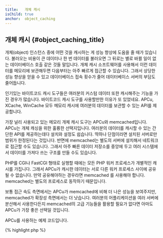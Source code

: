 ```yaml
---
title:   개체 캐시 
isChild: true
anchor:  object_caching
---
```


## 개체 캐시 {#object_caching_title}

개체(object) 인스턴스 중에 어떤 것을 캐시하는 게 성능 향상에 도움을 줄 때가 있습니다. 불러오는 비용이 큰 데이터나 한
번 데이터를 불러오면 그 뒤로는 별로 바뀔 일이 없는 데이터베이스 호출 같은 것들 말입니다. 개체 캐시 소프트웨어를
사용해서 이런 데이터를 메모리에 보관해두면 다음부터는 아주 빠르게 접근할 수 있습니다. 그래서 상당한 성능 향상을 얻을
수 있고 데이터베이스 접속 횟수가 줄어 데이터베이스 서버의 부담도 줄어듭니다.

인기있는 바이트코드 캐시 도구들은 여러분의 커스텀 데이터 또한 캐시해주는 기능을 가진 경우가 많습니다. 바이트코드 캐시
도구를 사용할만한 이유가 또 있었네요. APCu, XCache, WinCache 모두 메모리 캐시에 여러분의 데이터를 보관할 수 있는 API를
제공합니다.

가장 널리 사용되고 있는 메모리 개체 캐시 도구는 APCu와 memcached입니다. APCu는 개체 캐싱을 위한 훌륭한 선택지입니다.
여러분의 데이터를 캐시할 수 있는 간단한 API를 제공하는데다 설치와 설정도 쉽습니다. 딱하나 단점이라면 설치된 서버로만
범위가 한정된다는 것입니다. 반면에 memcached는 별도의 서버에 설치해서 네트워크로 접근할 수도 있습니다. 그래서 아주
빠른 데이터 저장소를 중앙에 두고 여러 시스템에서 데이터를 가져다 쓰는 구조를 만들 수도 있습니다.

PHP를 CGI나 FastCGI 형태로 실행할 때에는 모든 PHP 워커 프로세스가 개별적인 캐시를 가집니다. 그래서 APCu가 캐시한
데이터는 서로 다른 워커 프로세스 사이에 공유될 수 없습니다. 만약 공유해야하는 경우라면 memcached 를 사용해야 합니다.
memcached는 별도의 프로세스로 동작하기 때문입니다.

보통 접근 속도 측면에서는 APCu가 memcached에 비해 더 나은 성능을 보여주지만, memcached가 확장성 측면에서는 더
낫습니다. 여러분의 어플리케이션을 여러 서버에 분산해서 사용한다든지 memcached의 고급 기능들을 활용할 필요가 없다면
아마도 APCu가 가장 좋은 선택일 것입니다.

APCu를 사용하는 예제 코드입니다.

{% highlight php %}
<?php
// 캐시에 'expensive_data'가 저장되어 있는지 확인한다
$data = apc_fetch('expensive_data');
if ($data === false) {
    // 캐시에 저장된 데이터가 없다. 저장했다가 나중에 사용하자.
    apc_add('expensive_data', $data = get_expensive_data());
}

print_r($data);
{% endhighlight %}

PHP 5.5보다 낮은 버전에서는 APC가 개체 캐시와 바이트코드 캐시 기능을 모두 제공했습니다. 하지만 PHP 5.5부터는 
내장된 바이트코드 캐시(OPcache)가 있으므로, APC 프로젝트는 APC의 개체 캐시 기능만을 분리하여 제공하는 APCu라는
프로젝트로 변화하였습니다.

### 인기있는 개체 캐시 도구들에 대해서 더 알아보기

* [APCu](https://github.com/krakjoe/apcu)
* [APC Functions](https://secure.php.net/ref.apc)
* [Memcached](https://memcached.org/)
* [Redis](https://redis.io/)
* [XCache APIs](https://xcache.lighttpd.net/wiki/XcacheApi)
* [WinCache Functions](https://secure.php.net/ref.wincache)
